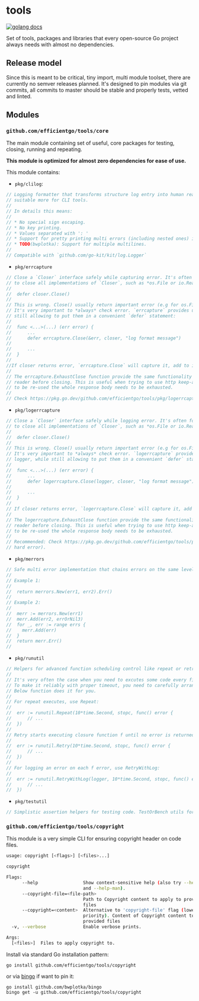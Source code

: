 # tools

[![golang docs](https://img.shields.io/badge/go.dev-reference-007d9c?logo=go&logoColor=white&style=flat-square)](https://pkg.go.dev/github.com/efficientgo/tools)

Set of tools, packages and libraries that every open-source Go project always needs with almost no dependencies.

## Release model

Since this is meant to be critical, tiny import, multi module toolset, there are currently no semver releases planned. It's designed to pin modules via git commits, all commits to master should be stable and properly tests, vetted and linted.

## Modules

### `github.com/efficientgo/tools/core`

The main module containing set of useful, core packages for testing, closing, running and repeating.

**This module is optimized for almost zero dependencies for ease of use.**

This module contains:

* `pkg/clilog`:

```go mdox-gen-exec="sh -c 'tail -n +6 core/pkg/clilog/doc.go'"
// Logging formatter that transforms structure log entry into human readable, clean friendly entry
// suitable more for CLI tools.
//
// In details this means:
//
// * No special sign escaping.
// * No key printing.
// * Values separated with ': '
// * Support for pretty printing multi errors (including nested ones) in format of (<something>: <err1>; <err2>; ...; <errN>)
// * TODO(bwplotka): Support for multiple multilines.
//
// Compatible with `github.com/go-kit/kit/log.Logger`
```

* `pkg/errcapture`

```go mdox-gen-exec="sh -c 'tail -n +6 core/pkg/errcapture/doc.go'"
// Close a `Closer` interface safely while capturing error. It's often forgotten but it's a caller responsibility
// to close all implementations of `Closer`, such as *os.File or io.ReaderCloser. Commonly we would use:
//
// 	defer closer.Close()
//
// This is wrong. Close() usually return important error (e.g for os.File the actual file flush might happen and fail on `Close` method).
// It's very important to *always* check error. `errcapture` provides utility functions to capture error and add to provided one,
// still allowing to put them in a convenient `defer` statement:
//
// 	func <...>(...) (err error) {
//  	...
//  	defer errcapture.Close(&err, closer, "log format message")
//
// 		...
// 	}
//
//If closer returns error, `errcapture.Close` will capture it, add to input error if not nil and return by argument.
//
// The errcapture.ExhaustClose function provide the same functionality but takes an io.ReadCloser and exhausts the whole
// reader before closing. This is useful when trying to use http keep-alive connections because for the same connection
// to be re-used the whole response body needs to be exhausted.
//
// Check https://pkg.go.dev/github.com/efficientgo/tools/pkg/logerrcapture if you want to just log an error instead.
```

* `pkg/logerrcapture`

```go mdox-gen-exec="sh -c 'tail -n +6 core/pkg/logerrcapture/doc.go'"
// Close a `Closer` interface safely while logging error. It's often forgotten but it's a caller responsibility
// to close all implementations of `Closer`, such as *os.File or io.ReaderCloser. Commonly we would use:
//
// 	defer closer.Close()
//
// This is wrong. Close() usually return important error (e.g for os.File the actual file flush might happen and fail on `Close` method).
// It's very important to *always* check error. `logerrcapture` provides utility functions to capture error and log it via provided
// logger, while still allowing to put them in a convenient `defer` statement:
//
// 	func <...>(...) (err error) {
//  	...
//  	defer logerrcapture.Close(logger, closer, "log format message")
//
// 		...
// 	}
//
// If closer returns error, `logerrcapture.Close` will capture it, add to input error if not nil and return by argument.
//
// The logerrcapture.ExhaustClose function provide the same functionality but takes an io.ReadCloser and exhausts the whole
// reader before closing. This is useful when trying to use http keep-alive connections because for the same connection
// to be re-used the whole response body needs to be exhausted.
//
// Recommended: Check https://pkg.go.dev/github.com/efficientgo/tools/pkg/errcapture if you want to return error instead of just logging (causing
// hard error).
```

* `pkg/merrors`

```go mdox-gen-exec="sh -c 'tail -n +6 core/pkg/merrors/doc.go'"
// Safe multi error implementation that chains errors on the same level. Supports errors.As and errors.Is functions.
//
// Example 1:
//
//  return merrors.New(err1, err2).Err()
//
// Example 2:
//
//  merr := merrors.New(err1)
//  merr.Add(err2, errOrNil3)
//  for _, err := range errs {
//    merr.Add(err)
//  }
//  return merr.Err()
//
```

* `pkg/runutil`

```go mdox-gen-exec="sh -c 'tail -n +6 core/pkg/runutil/doc.go'"
// Helpers for advanced function scheduling control like repeat or retry.
//
// It's very often the case when you need to excutes some code every fixed intervals or have it retried automatically.
// To make it reliably with proper timeout, you need to carefully arrange some boilerplate for this.
// Below function does it for you.
//
// For repeat executes, use Repeat:
//
// 	err := runutil.Repeat(10*time.Second, stopc, func() error {
// 		// ...
// 	})
//
// Retry starts executing closure function f until no error is returned from f:
//
// 	err := runutil.Retry(10*time.Second, stopc, func() error {
// 		// ...
// 	})
//
// For logging an error on each f error, use RetryWithLog:
//
// 	err := runutil.RetryWithLog(logger, 10*time.Second, stopc, func() error {
// 		// ...
// 	})
```

* `pkg/testutil`

```go mdox-gen-exec="sh -c 'tail -n +6 core/pkg/testutil/doc.go'"
// Simplistic assertion helpers for testing code. TestOrBench utils for union of testing and benchmarks.
```

### `github.com/efficientgo/tools/copyright`

This module is a very simple CLI for ensuring copyright header on code files.

```bash mdox-gen-exec="sh -c 'cd copyright && go run copyright.go --help || exit 0'"
usage: copyright [<flags>] [<files>...]

copyright

Flags:
      --help                 Show context-sensitive help (also try --help-long
                             and --help-man).
      --copyright-file=<file-path>  
                             Path to Copyright content to apply to provided
                             files
      --copyright=<content>  Alternative to 'copyright-file' flag (lower
                             priority). Content of Copyright content to apply to
                             provided files
  -v, --verbose              Enable verbose prints.

Args:
  [<files>]  Files to apply copyright to.

```

Install via standard Go installation pattern:

```shell
go install github.com/efficientgo/tools/copyright
```

or via [bingo](https://github.com/bwplotka/bingo) if want to pin it:

```shell
go install github.com/bwplotka/bingo
bingo get -u github.com/efficientgo/tools/copyright
```
